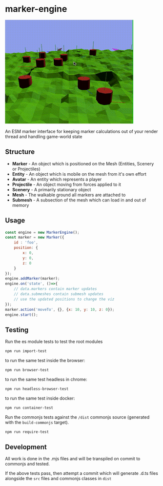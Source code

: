 marker-engine
============================
![markers on layered perlin mesh](https://github.com/khrome/preview-images/blob/master/marker-engine/mesh-attached.gif)

An ESM marker interface for keeping marker calculations out of your render thread and handling game-world state

Structure
---------

- **Marker** - An object which is positioned on the Mesh (Entities, Scenery or Projectiles)
- **Entity** - An object which is mobile on the mesh from it's own effort
- **Avatar** - An entity which represents a player
- **Projectile** - An object moving from forces applied to it
- **Scenery** - A primarily stationary object
- **Mesh** - The walkable ground all markers are attached to
- **Submesh** - A subsection of the mesh which can load in and out of memory

Usage
-----

```javascript
const engine = new MarkerEngine();
const marker = new Marker({
    id : 'foo',
    position: {
        x: 0,
        y: 0,
        z: 0
    }
});
engine.addMarker(marker);
engine.on('state', ()=>{
    // data.markers contain marker updates
    // data.submeshes contain submesh updates
    // use the updated positions to change the viz
});
marker.action('moveTo', {}, {x: 10, y: 10, z: 0});
engine.start();
```

Testing
-------

Run the es module tests to test the root modules
```bash
npm run import-test
```
to run the same test inside the browser:

```bash
npm run browser-test
```
to run the same test headless in chrome:
```bash
npm run headless-browser-test
```

to run the same test inside docker:
```bash
npm run container-test
```

Run the commonjs tests against the `/dist` commonjs source (generated with the `build-commonjs` target).
```bash
npm run require-test
```

Development
-----------
All work is done in the .mjs files and will be transpiled on commit to commonjs and tested.

If the above tests pass, then attempt a commit which will generate .d.ts files alongside the `src` files and commonjs classes in `dist`

